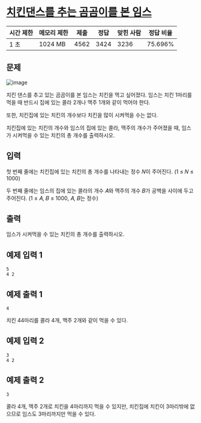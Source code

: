 # [치킨댄스를 추는 곰곰이를 본 임스](https://www.acmicpc.net/problem/25191)

| 시간 제한 | 메모리 제한 | 제출 | 정답 | 맞힌 사람 | 정답 비율 |
| --- | --- | --- | --- | --- | --- |
| 1 초 | 1024 MB | 4562 | 3424 | 3236 | 75.696% |

## 문제

![image](https://upload.acmicpc.net/d23d74f0-5b19-4c90-8b90-d537c5e05b39/-/preview/)

치킨 댄스를 추고 있는 곰곰이를 본 임스는 치킨을 먹고 싶어졌다. 임스는 치킨 1마리를 먹을 때 반드시 집에 있는 콜라 2개나 맥주 1개와 같이 먹어야 한다.

또한, 치킨집에 있는 치킨의 개수보다 치킨을 많이 시켜먹을 수는 없다.

치킨집에 있는 치킨의 개수와 임스의 집에 있는 콜라, 맥주의 개수가 주어졌을 때, 임스가 시켜먹을 수 있는 치킨의 총 개수를 출력하시오.

## 입력

첫 번째 줄에는 치킨집에 있는 치킨의 총 개수를 나타내는 정수 𝑁이 주어진다. (1 ≤ 𝑁 ≤ 1000)

두 번째 줄에는 임스의 집에 있는 콜라의 개수 𝐴와 맥주의 개수 𝐵가 공백을 사이에 두고 주어진다. (1 ≤ 𝐴, 𝐵 ≤ 1000, 𝐴, 𝐵는 정수)

## 출력

임스가 시켜먹을 수 있는 치킨의 총 개수를 출력하시오.

## 예제 입력 1

```
5
4 2

```

## 예제 출력 1

```
4

```

치킨 4$4$마리를 콜라 4개, 맥주 2개와 같이 먹을 수 있다.

## 예제 입력 2

```
3
4 2

```

## 예제 출력 2

```
3

```

콜라 4개, 맥주 2개로 치킨을 4마리까지 먹을 수 있지만, 치킨집에 치킨이 3마리밖에 없으므로 임스도 3마리까지만 먹을 수 있다.
